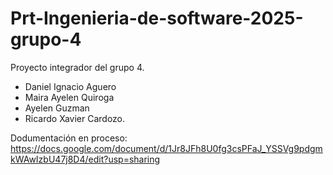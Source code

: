 # Prt-Ingenieria-de-software-2025-grupo-4
Proyecto integrador del grupo 4.
- Daniel Ignacio Aguero
- Maira Ayelen Quiroga
- Ayelen Guzman
- Ricardo Xavier Cardozo.

Dodumentación en proceso:
https://docs.google.com/document/d/1Jr8JFh8U0fg3csPFaJ_YSSVg9pdgmkWAwIzbU47j8D4/edit?usp=sharing
